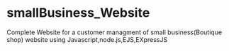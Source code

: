 # smallBusiness_Website
Complete Website for a customer managment of small business(Boutique shop) website using Javascript,node.js,EJS,EXpressJS

